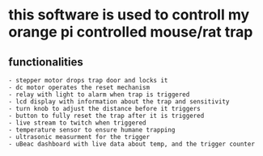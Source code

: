 # this software is used to controll my orange pi controlled mouse/rat trap

## functionalities
    - stepper motor drops trap door and locks it
    - dc motor operates the reset mechanism
    - relay with light to alarm when trap is triggered
    - lcd display with information about the trap and sensitivity
    - turn knob to adjust the distance before it triggers
    - button to fully reset the trap after it is triggered
    - live stream to twitch when triggered
    - temperature sensor to ensure humane trapping
    - ultrasonic measurment for the trigger
    - uBeac dashboard with live data about temp, and the trigger counter